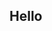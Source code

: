 ## Hello

<!--
**This profile for temporary projects

Here are some information about me :

-  I’m currently working on some plugins
-  Ask me what you are looking for
-->
